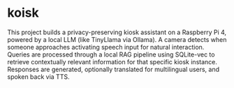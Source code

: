 # koisk
This project builds a privacy-preserving kiosk assistant on a Raspberry Pi 4, powered by a local LLM (like TinyLlama via Ollama). A camera detects when someone approaches activating speech input for natural interaction. Queries are processed through a local RAG pipeline using SQLite-vec to retrieve contextually relevant information for that specific kiosk instance. Responses are generated, optionally translated for multilingual users, and spoken back via TTS.
